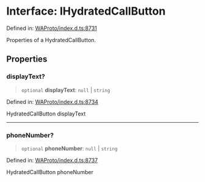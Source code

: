 # Interface: IHydratedCallButton

Defined in: [WAProto/index.d.ts:8731](https://github.com/Fokusdotid/Baileys/blob/982cc5b3c62bfc7b56d2f8f8427b6c1a2dda856f/WAProto/index.d.ts#L8731)

Properties of a HydratedCallButton.

## Properties

### displayText?

> `optional` **displayText**: `null` \| `string`

Defined in: [WAProto/index.d.ts:8734](https://github.com/Fokusdotid/Baileys/blob/982cc5b3c62bfc7b56d2f8f8427b6c1a2dda856f/WAProto/index.d.ts#L8734)

HydratedCallButton displayText

***

### phoneNumber?

> `optional` **phoneNumber**: `null` \| `string`

Defined in: [WAProto/index.d.ts:8737](https://github.com/Fokusdotid/Baileys/blob/982cc5b3c62bfc7b56d2f8f8427b6c1a2dda856f/WAProto/index.d.ts#L8737)

HydratedCallButton phoneNumber
